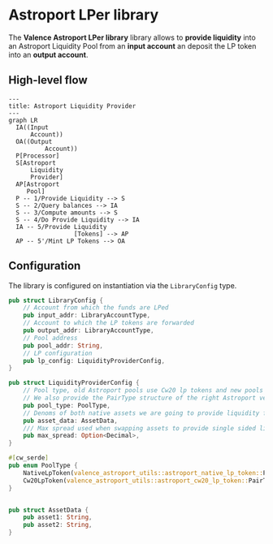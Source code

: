 # Astroport LPer library

The **Valence Astroport LPer library** library allows to **provide liquidity** into an Astroport Liquidity Pool from an **input account** an deposit the LP token into an **output account**.

## High-level flow

```mermaid
---
title: Astroport Liquidity Provider
---
graph LR
  IA((Input
      Account))
  OA((Output
		  Account))
  P[Processor]
  S[Astroport
      Liquidity
      Provider]
  AP[Astroport
     Pool]
  P -- 1/Provide Liquidity --> S
  S -- 2/Query balances --> IA
  S -- 3/Compute amounts --> S
  S -- 4/Do Provide Liquidity --> IA
  IA -- 5/Provide Liquidity
				  [Tokens] --> AP
  AP -- 5'/Mint LP Tokens --> OA

```

## Configuration

The library is configured on instantiation via the `LibraryConfig` type.

```rust
pub struct LibraryConfig {
    // Account from which the funds are LPed
    pub input_addr: LibraryAccountType,
    // Account to which the LP tokens are forwarded
    pub output_addr: LibraryAccountType,
    // Pool address
    pub pool_addr: String,
    // LP configuration
    pub lp_config: LiquidityProviderConfig,
}

pub struct LiquidityProviderConfig {
    // Pool type, old Astroport pools use Cw20 lp tokens and new pools use native tokens, so we specify here what kind of token we are going to get.
    // We also provide the PairType structure of the right Astroport version that we are going to use for each scenario
    pub pool_type: PoolType,
    // Denoms of both native assets we are going to provide liquidity for
    pub asset_data: AssetData,
    /// Max spread used when swapping assets to provide single sided liquidity
    pub max_spread: Option<Decimal>,
}

#[cw_serde]
pub enum PoolType {
    NativeLpToken(valence_astroport_utils::astroport_native_lp_token::PairType),
    Cw20LpToken(valence_astroport_utils::astroport_cw20_lp_token::PairType),
}


pub struct AssetData {
    pub asset1: String,
    pub asset2: String,
}
```
